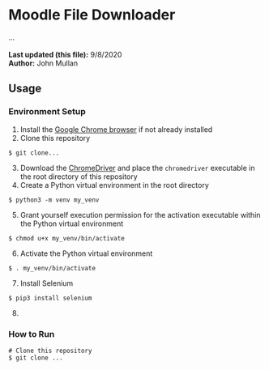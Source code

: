 # Moodle File Downloader
...<br />
<br />
**Last updated (this file):** 9/8/2020<br />
**Author:** John Mullan<br />

## Usage
### Environment Setup
1. Install the [Google Chrome browser](<https://www.google.com/chrome/>) if not already installed
2. Clone this repository
```
$ git clone...
```
3. Download the [ChromeDriver](<https://chromedriver.chromium.org>) and place the `chromedriver` executable in the root directory of this repository
4. Create a Python virtual environment in the root directory
```
$ python3 -m venv my_venv
```
5. Grant yourself execution permission for the activation executable within the Python virtual environment
```
$ chmod u+x my_venv/bin/activate
```
6. Activate the Python virtual environment
```
$ . my_venv/bin/activate
```
7. Install Selenium
```
$ pip3 install selenium
```
8. 
### How to Run
```
# Clone this repository
$ git clone ...
```
